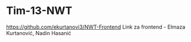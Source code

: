 # Tim-13-NWT
https://github.com/ekurtanovi3/NWT-Frontend Link za frontend - Elmaza Kurtanović, Nadin Hasanić
